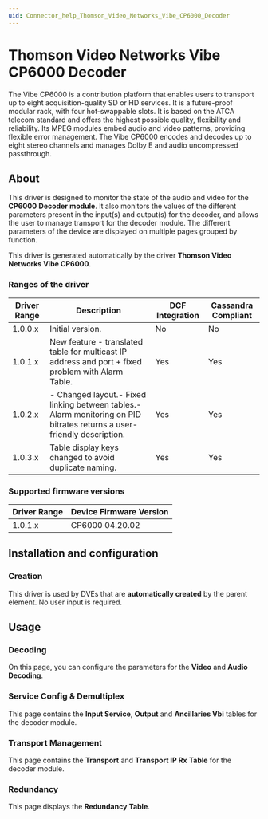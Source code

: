 ```yaml
---
uid: Connector_help_Thomson_Video_Networks_Vibe_CP6000_Decoder
---
```


# Thomson Video Networks Vibe CP6000 Decoder

The Vibe CP6000 is a contribution platform that enables users to transport up to eight acquisition-quality SD or HD services. It is a future-proof modular rack, with four hot-swappable slots. It is based on the ATCA telecom standard and offers the highest possible quality, flexibility and reliability. Its MPEG modules embed audio and video patterns, providing flexible error management. The Vibe CP6000 encodes and decodes up to eight stereo channels and manages Dolby E and audio uncompressed passthrough.

## About

This driver is designed to monitor the state of the audio and video for the **CP6000** **Decoder** **module**. It also monitors the values of the different parameters present in the input(s) and output(s) for the decoder, and allows the user to manage transport for the decoder module. The different parameters of the device are displayed on multiple pages grouped by function.

This driver is generated automatically by the driver **Thomson Video Networks Vibe CP6000**.

### Ranges of the driver

| **Driver Range** | **Description**                                                                                                          | **DCF Integration** | **Cassandra Compliant** |
|------------------|--------------------------------------------------------------------------------------------------------------------------|---------------------|-------------------------|
| 1.0.0.x          | Initial version.                                                                                                         | No                  | No                      |
| 1.0.1.x          | New feature - translated table for multicast IP address and port + fixed problem with Alarm Table.                       | Yes                 | Yes                     |
| 1.0.2.x          | \- Changed layout.- Fixed linking between tables.- Alarm monitoring on PID bitrates returns a user-friendly description. | Yes                 | Yes                     |
| 1.0.3.x          | Table display keys changed to avoid duplicate naming.                                                                    | Yes                 | Yes                     |

### Supported firmware versions

| **Driver Range** | **Device Firmware Version** |
|------------------|-----------------------------|
| 1.0.1.x          | CP6000 04.20.02             |

## Installation and configuration

### Creation

This driver is used by DVEs that are **automatically created** by the parent element. No user input is required.

## Usage

### Decoding

On this page, you can configure the parameters for the **Video** and **Audio** **Decoding**.

### Service Config & Demultiplex

This page contains the **Input Service**, **Output** and **Ancillaries Vbi** tables for the decoder module.

### Transport Management

This page contains the **Transport** and **Transport IP Rx** **Table** for the decoder module.

### Redundancy

This page displays the **Redundancy** **Table**.
